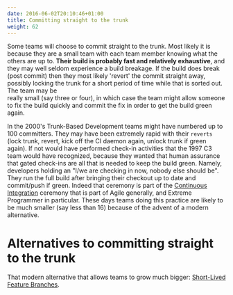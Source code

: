 ```yaml
---
date: 2016-06-02T20:10:46+01:00
title: Committing straight to the trunk
weight: 62
---
```


Some teams will choose to commit straight to the trunk. Most likely it is because they are a small team with each
team member knowing what the others are up to. **Their build is probably fast and relatively exhaustive**, and they 
may well seldom experience a build breakage. If the build does break (post commit) then they most likely 'revert' the 
commit straight away, possibly locking the trunk for a short period of time while that is sorted out. The team may be  
really small (say three or four), in which case the team might allow someone to fix the build quickly and commit the 
fix in order to get the build green again.

In the 2000's Trunk-Based Development teams might have numbered up to 100 committers. They may have been extremely 
rapid with their `reverts` (lock trunk, revert, kick off the CI daemon again, unlock trunk if green again). If not would 
have performed check-in activities that the 1997 C3 team would have recognized, because they wanted that human 
assurance that gated check-ins are all that is needed to keep the build green. Namely, developers holding an 
"I/we are checking in now, nobody else should be". They run the full build after bringing their checkout up to date 
and commit/push if green. Indeed that ceremony is part of the [Continuous Integration](/continuous-integration/) ceremony 
that is part of Agile generally, and Extreme Programmer in particular. These days teams doing this practice are likely 
to be much smaller (say less than 16) because of the advent of a modern alternative.

# Alternatives to committing straight to the trunk

That modern alternative that allows teams to grow much bigger:
[Short-Lived Feature Branches](/short-lived-feature-branches/).